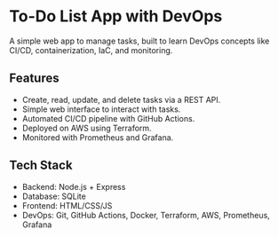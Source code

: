 # To-Do List App with DevOps

A simple web app to manage tasks, built to learn DevOps concepts like CI/CD, containerization, IaC, and monitoring.

## Features
- Create, read, update, and delete tasks via a REST API.
- Simple web interface to interact with tasks.
- Automated CI/CD pipeline with GitHub Actions.
- Deployed on AWS using Terraform.
- Monitored with Prometheus and Grafana.

## Tech Stack
- Backend: Node.js + Express
- Database: SQLite
- Frontend: HTML/CSS/JS
- DevOps: Git, GitHub Actions, Docker, Terraform, AWS, Prometheus, Grafana
